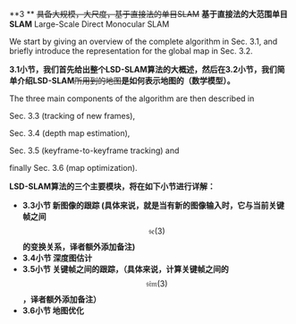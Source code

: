 **3 ** ~~具备大规模，大尺度，基于直接法的单目SLAM~~ **基于直接法的大范围单目SLAM** Large-Scale Direct Monocular SLAM

We start by giving an overview of the complete algorithm in Sec. 3.1, and briefly introduce the representation for the global map in Sec. 3.2.

**3.1小节，我们首先给出整个LSD-SLAM算法的大概述，然后在3.2小节，我们简单介绍LSD-SLAM**~~所用到的地图~~**是如何表示地图的（数学模型）。**

The three main components of the algorithm are then described in

Sec. 3.3 \(tracking of new frames\),

Sec. 3.4 \(depth map estimation\),

Sec. 3.5 \(keyframe-to-keyframe tracking\) and

finally Sec. 3.6 \(map optimization\).

**LSD-SLAM算法的三个主要模块，将在如下小节进行详解：**

* **3.3小节 新图像的跟踪 \(具体来说，就是当有新的图像输入时，它与当前关键帧之间** $$\mathfrak{se}(3)$$ **的变换关系，译者额外添加备注\)**
* **3.4小节 深度图估计**
* **3.5小节 关键帧之间的跟踪，（具体来说，计算关键帧之间的** $$\mathfrak{sim}(3)$$ **，译者额外添加备注）**
* **3.6小节 地图优化**



